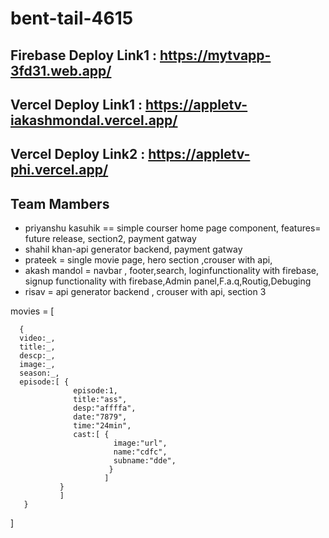 # bent-tail-4615
## Firebase Deploy Link1 : https://mytvapp-3fd31.web.app/
## Vercel Deploy Link1 : https://appletv-iakashmondal.vercel.app/
## Vercel Deploy Link2 : https://appletv-phi.vercel.app/

## Team Mambers
- priyanshu kasuhik ==  simple courser home page component, features= future release, section2, payment gatway
- shahil khan-api generator backend,  payment gatway
- prateek = single movie page, hero section ,crouser with api, 
- akash mandol = navbar , footer,search, loginfunctionality with firebase, signup functionality with firebase,Admin panel,F.a.q,Routig,Debuging
- risav = api generator backend ,  crouser with api, section 3 

movies  = [
  
      { 
      video:_,
      title:_,
      descp:_,
      image:_,
      season:_,
      episode:[ {
                  episode:1,
                  title:"ass",
                  desp:"affffa",
                  date:"7879",
                  time:"24min",
                  cast:[ { 
                           image:"url",
                           name:"cdfc",
                           subname:"dde",
                          }
                         ]
               }
               ]
       }

]
